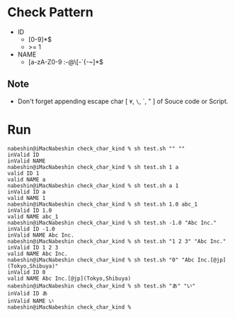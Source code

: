 # Check Pattern

* ID
    * [0-9]*$
    * \>= 1
* NAME
    * [a-zA-Z0-9 :-@\\[-\`{-~]*$

## Note

* Don't forget appending escape char [ `¥`, `\`, \`, \" ] of Souce code or Script.

# Run

```
nabeshin@iMacNabeshin check_char_kind % sh test.sh "" ""                            
inValid ID
inValid NAME
nabeshin@iMacNabeshin check_char_kind % sh test.sh 1 a
valid ID 1
valid NAME a
nabeshin@iMacNabeshin check_char_kind % sh test.sh a 1
inValid ID a
valid NAME 1
nabeshin@iMacNabeshin check_char_kind % sh test.sh 1.0 abc_1
inValid ID 1.0
valid NAME abc_1
nabeshin@iMacNabeshin check_char_kind % sh test.sh -1.0 "Abc Inc."
inValid ID -1.0
inValid NAME Abc Inc.
nabeshin@iMacNabeshin check_char_kind % sh test.sh "1 2 3" "Abc Inc."                    
inValid ID 1 2 3
valid NAME Abc Inc.
nabeshin@iMacNabeshin check_char_kind % sh test.sh "0" "Abc Inc.[@jp](Tokyo,Shibuya)" 
inValid ID 0
valid NAME Abc Inc.[@jp](Tokyo,Shibuya)
nabeshin@iMacNabeshin check_char_kind % sh test.sh "あ" "い"         
inValid ID あ
inValid NAME い
nabeshin@iMacNabeshin check_char_kind % 
```
